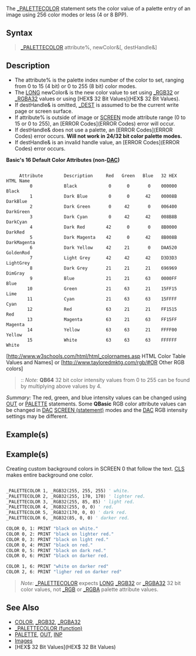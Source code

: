 The [_PALETTECOLOR](_PALETTECOLOR) statement sets the color value of a palette entry of an image using 256 color modes or less (4 or 8 BPP).


## Syntax

> [_PALETTECOLOR](_PALETTECOLOR) attribute%, newColor&[, destHandle&]


## Description

* The attribute% is the palette index number of the color to set, ranging from 0 to 15 (4 bit) or 0 to 255 (8 bit) color modes.
* The [LONG](LONG) newColor& is the new color value to set using [_RGB32](_RGB32) or [_RGBA32](_RGBA32) values or using [HEX$ 32 Bit Values](HEX$ 32 Bit Values).
* If destHandle& is omitted, [_DEST](_DEST) is assumed to be the current write page or screen surface.
* If attribute% is outside of image or [SCREEN](SCREEN) mode attribute range (0 to 15 or 0 to 255), an [ERROR Codes](ERROR Codes) error will occur.
* If destHandle& does not use a palette, an [ERROR Codes](ERROR Codes) error occurs. **Will not work in 24/32 bit color palette modes.**
* If destHandle& is an invalid handle value, an [ERROR Codes](ERROR Codes) error occurs.


**Basic's 16 Default Color Attributes (non-[DAC](DAC))**

```text

     Attribute        Description     Red   Green   Blue   32 HEX    HTML Name 
         0            Black            0      0       0    000000    Black
         1            Dark Blue        0      0      42    00008B    DarkBlue   
         2            Dark Green       0     42       0    006400    DarkGreen  
         3            Dark Cyan        0     42      42    008B8B    DarkCyan
         4            Dark Red        42      0       0    8B0000    DarkRed
         5            Dark Magenta    42      0      42    8B008B    DarkMagenta
         6            Dark Yellow     42     21       0    DAA520    GoldenRod
         7            Light Grey      42     42      42    D3D3D3    LightGrey
         8            Dark Grey       21     21      21    696969    DimGray
         9            Blue            21     21      63    0000FF    Blue
        10            Green           21     63      21    15FF15    Lime
        11            Cyan            21     63      63    15FFFF    Cyan
        12            Red             63     21      21    FF1515    Red
        13            Magenta         63     21      63    FF15FF    Magenta
        14            Yellow          63     63      21    FFFF00    Yellow
        15            White           63     63      63    FFFFFF    White 

```

[http://www.w3schools.com/html/html_colornames.asp HTML Color Table Values and Names] or [http://www.tayloredmktg.com/rgb/#OR Other RGB colors]
> :: *Note:* **QB64** 32 bit color intensity values from 0 to 255 can be found by multiplying above values by 4.

*Summary:* The red, green, and blue intensity values can be changed using [OUT](OUT) or [PALETTE](PALETTE) statements. Some **QBasic** RGB color attribute values can be changed in [DAC](DAC) [SCREEN (statement)](SCREEN (statement)) modes and the [DAC](DAC) RGB intensity settings may be different. 


## Example(s)

## Example(s)
 Creating custom background colors in SCREEN 0 that follow the text. [CLS](CLS) makes entire background one color.

```vb

_PALETTECOLOR 1, _RGB32(255, 255, 255) ' white.
_PALETTECOLOR 2, _RGB32(255, 170, 170) ' lighter red.
_PALETTECOLOR 3, _RGB32(255, 85, 85) ' light red.
_PALETTECOLOR 4, _RGB32(255, 0, 0) ' red.
_PALETTECOLOR 5, _RGB32(170, 0, 0) ' dark red.
_PALETTECOLOR 6, _RGB32(85, 0, 0) ' darker red.

COLOR 0, 1: PRINT "black on white."
COLOR 0, 2: PRINT "black on lighter red."
COLOR 0, 3: PRINT "black on light red."
COLOR 0, 4: PRINT "black on red."
COLOR 0, 5: PRINT "black on dark red."
COLOR 0, 6: PRINT "black on darker red. 

COLOR 1, 6: PRINT "white on darker red"
COLOR 2, 6: PRINT "ligher red on darker red" 

```

>  *Note:* [_PALETTECOLOR](_PALETTECOLOR) expects [LONG](LONG) [_RGB32](_RGB32) or [_RGBA32](_RGBA32) 32 bit color values, not [_RGB](_RGB) or [_RGBA](_RGBA) palette attribute values.


## See Also

* [COLOR](COLOR), [_RGB32](_RGB32), [_RGBA32](_RGBA32)
* [_PALETTECOLOR (function)](_PALETTECOLOR (function))
* [PALETTE](PALETTE), [OUT](OUT), [INP](INP)
* [Images](Images)
* [HEX$ 32 Bit Values](HEX$ 32 Bit Values)





